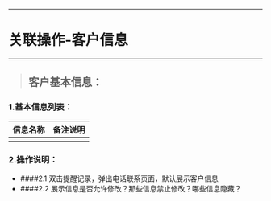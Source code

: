 
---

# 关联操作-客户信息

---

> ## 客户基本信息：

### 1.基本信息列表：

| **信息名称** | **备注说明** |
| :--- | :--- |
|  |  |

### 2.操作说明：
- ####2.1 双击提醒记录，弹出电话联系页面，默认展示客户信息
- ####2.2 展示信息是否允许修改？那些信息禁止修改？哪些信息隐藏？